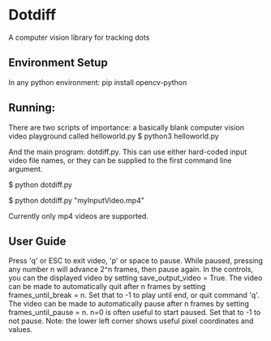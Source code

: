 # Dotdiff
A computer vision library for tracking dots

## Environment Setup
In any python environment:
pip install opencv-python

## Running:
There are two scripts of importance: a basically blank computer vision video playground called helloworld.py
$ python3 helloworld.py

And the main program: dotdiff.py. This can use either hard-coded input video file names, or they can be supplied to the first command line argument. 

$ python dotdiff.py

$ python dotdiff.py "myInputVideo.mp4"

Currently only mp4 videos are supported.

## User Guide
Press 'q' or ESC to exit video, 'p' or space to pause. While paused, pressing any number n will advance 2^n frames, then pause again. In the controls, you can the displayed video by setting save\_output\_video = True.  The video can be made to automatically quit after n frames by setting frames\_until\_break = n. Set that to -1 to play until end, or quit command 'q'.  The video can be made to automatically pause after n frames by setting frames\_until\_pause = n. n=0 is often useful to start paused. Set that to -1 to not pause.
Note: the lower left corner shows useful pixel coordinates and values.

